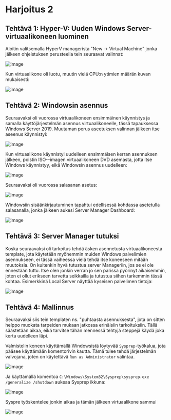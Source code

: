 # Harjoitus 2
## Tehtävä 1: Hyper-V: Uuden Windows Server-virtuaalikoneen luominen

Aloitin valitsemalla HyperV managerista "New -> Virtual Machine" jonka jälkeen ohjeistuksen perusteella tein seuraavat valinnat:

![image](https://github.com/user-attachments/assets/05129284-40e6-4541-b410-edf002984391)

Kun virtuaalikone oli luotu, muutin vielä CPU:n ytimien määrän kuvan mukaisesti:

![image](https://github.com/user-attachments/assets/a7fff6e0-272a-45da-98ba-18c1ca5f90be)

## Tehtävä 2: Windowsin asennus

Seuraavaksi oli vuorossa virtuaalikoneen ensimmäinen käynnistys ja samalla käyttöjärjestelmän asennus virtuaalikoneelle, tässä tapauksessa Windows Server 2019. Muutaman perus aseetuksen valinnan jälkeen itse aseenus käynnistyi:

![image](https://github.com/user-attachments/assets/df2b0768-fbb8-4a29-aa95-eb4c9b42097f)

Kun virtuaalikone käynnistyi uudelleen ensimmäisen kerran asennuksen jälkeen, poistin ISO--imagen virtuaalikoneen DVD asemasta, jotta itse Windows käynnistyy, eikä Windowsin asennus uudelleen:

![image](https://github.com/user-attachments/assets/6e2d7a7b-9f87-497a-9589-848169b09150)

Seuraavaksi oli vuorossa salasanan asetus:

![image](https://github.com/user-attachments/assets/d031d4e4-84ef-4749-9a91-d25af8f92d53)

Windowsiin sisäänkirjautuminen tapahtui edellisessä kohdassa asetetulla salasanalla, jonka jälkeen aukesi Server Manager Dashboard:

![image](https://github.com/user-attachments/assets/19575a1d-bad1-45ca-bb6d-1da577d7d114)

## Tehtävä 3: Server Manager tutuksi

Koska seuraavaksi oli tarkoitus tehdä äsken asennetusta virtuaalikoneesta template, jota käytetään myöhemmin muiden Windows palvelimien asennukseen, ei tässä vaiheessa vielä tehdä itse koneeseen mitään muutoksia. On kuitenkin hyvä tutustua server Manageriin, jos se ei ole ennestään tuttu. Itse olen jonkin verran jo sen parissa pyörinyt aikaisemmin, joten ei ollut erikseen tarvetta seikkailla ja tutustua siihen tarkemmin tässä kohtaa.
Esimerkkinä Local Server näyttää kyseisen palvelimen tietoja:

![image](https://github.com/user-attachments/assets/0bdf65ae-6dab-4501-ab73-d690cca1f61a)

## Tehtävä 4: Mallinnus

Seuraavaksi siis tein templaten ns. "puhtaasta asennuksesta", jota on sitten helppo muokata tarpeiden mukaan jatkossa erinäisiin tarkoituksiin. Tällä säästetään aikaa, eikä tarvitse tähän mennessä tehtyjä steppejä käydä joka kerta uudelleen läpi.

Valmistelin koneen käyttämällä Windowsistä löytyvää `Sysprep`-työkalua, jota pääsee käyttämään komentorivin kautta. Tämä tulee tehdä järjestelmän valvojana, joten on käytettävä `Run as Administrator` valintaa.

![image](https://github.com/user-attachments/assets/59c0f12b-3127-4a1a-9eef-1cf597e929bd)

Ja käyttämällä komentoa `C:\Windows\System32\Sysprep\sysprep.exe /generalize /shutdown` aukeaa Sysprep ikkuna:

![image](https://github.com/user-attachments/assets/5a4cfa34-5f41-461b-9a1b-7488477db3e9)

Syspre työskentelee jonkin aikaa ja tämän jälkeen virtuaalikone sammui

![image](https://github.com/user-attachments/assets/fdc4f97e-401d-4bb6-8140-8a2a5b859832)

